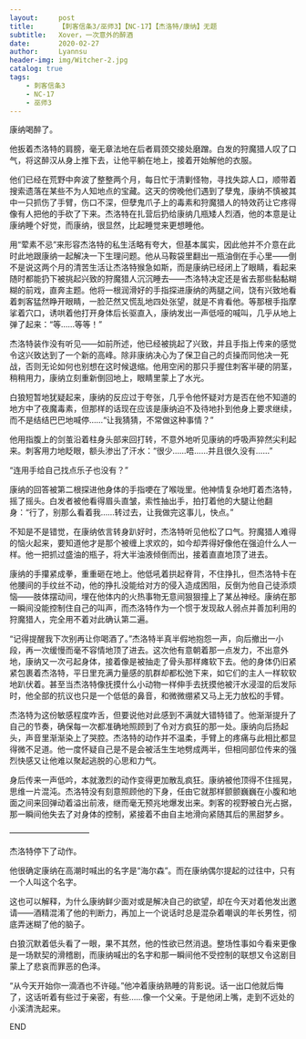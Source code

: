 ```yaml
---
layout:     post
title:      【刺客信条3/巫师3】【NC-17】【杰洛特/康纳】无题
subtitle:   Xover，一次意外的醉酒
date:       2020-02-27
author:     Lyannsu
header-img: img/Witcher-2.jpg
catalog: true
tags:
    - 刺客信条3
    - NC-17
    - 巫师3
---
```



康纳喝醉了。

他扳着杰洛特的肩膀，毫无章法地在后者肩颈交接处磨蹭。白发的狩魔猎人叹了口气，将这醉汉从身上推下去，让他平躺在地上，接着开始解他的衣服。

他们已经在荒野中奔波了整整两个月，每日忙于清剿怪物，寻找失踪人口，顺带着搜索遗落在某些不为人知地点的宝藏。这天的傍晚他们遇到了孽鬼，康纳不慎被其中一只抓伤了手臂，伤口不深，但孽鬼爪子上的毒素和狩魔猎人的特效药让它疼得像有人把他的手砍了下来。杰洛特在扎营后扔给康纳几瓶矮人烈酒，他的本意是让康纳睡个好觉，而康纳，很显然，比起睡觉来更想睡他。

用“荤素不忌”来形容杰洛特的私生活略有夸大，但基本属实，因此他并不介意在此时此地跟康纳一起解决一下生理问题。他从马鞍袋里翻出一瓶油倒在手心里——倒不是说这两个月的清苦生活让杰洛特猴急如斯，而是康纳已经闭上了眼睛，看起来随时都能扔下被挑起兴致的狩魔猎人沉沉睡去——杰洛特决定还是省去那些黏黏糊糊的前戏，直奔主题。他将一根润滑好的手指探进康纳的两腿之间，饶有兴致地看着刺客猛然睁开眼睛，一脸茫然又慌乱地四处张望，就是不肯看他。等那根手指摩挲着穴口，诱哄着他打开身体后长驱直入，康纳发出一声低哑的喊叫，几乎从地上弹了起来：“等……等等！”

杰洛特装作没有听见——如前所述，他已经被挑起了兴致，并且手指上传来的感觉令这兴致达到了一个新的高峰。除非康纳决心为了保卫自己的贞操而同他决一死战，否则无论如何也别想在这时候退缩。他用空闲的那只手握住刺客半硬的阴茎，稍稍用力，康纳立刻重新倒回地上，眼睛里蒙上了水光。

白狼短暂地犹疑起来，康纳的反应过于夸张，几乎令他怀疑对方是否在他不知道的地方中了夜魔毒素，但那样的话现在应该是康纳迫不及待地扑到他身上要求继续，而不是结结巴巴地喊停……“让我猜猜，不常做这种事情？”

他用指腹上的剑茧沿着柱身头部来回打转，不意外地听见康纳的呼吸声猝然尖利起来。刺客用力地眨眼，额头渗出了汗水：“很少……唔……并且很久没有……”

“连用手给自己找点乐子也没有？”

康纳的回答被第二根探进他身体的手指哽在了喉咙里。他神情复杂地盯着杰洛特，摇了摇头。白发者被他看得眉头直皱，索性抽出手，拍打着他的大腿让他翻身：“行了，别那么看着我……转过去，让我做完这事儿，快点。”

不知是不是错觉，在康纳依言转身趴好时，杰洛特听见他松了口气。狩魔猎人难得的恼火起来，要知道他才是那个被缠上求欢的，如今却弄得好像他在强迫什么人一样。他一把抓过盛油的瓶子，将大半油液倾倒而出，接着直直地顶了进去。

康纳的手攥紧成拳，重重砸在地上。他低吼着拱起脊背，不住挣扎，但杰洛特卡在他腰间的手纹丝不动，他的挣扎没能给对方的侵入造成困阻，反倒为他自己徒添烦恼——肢体摆动间，埋在他体内的火热事物无意间狠狠撞上了某丛神经。康纳在那一瞬间没能控制住自己的叫声，而杰洛特作为一个惯于发现敌人弱点并善加利用的狩魔猎人，完全用不着对此确认第二遍。

“记得提醒我下次别再让你喝酒了。”杰洛特半真半假地抱怨一声，向后撤出一小段，再一次缓慢而毫不容情地顶了进去。这次他有意朝着那一点发力，不出意外地，康纳又一次弓起身体，接着像是被抽走了骨头那样瘫软下去。他的身体仍旧紧紧包裹着杰洛特，平日里充满力量感的肌群却都松弛下来，如它们的主人一样软软地趴伏着。甚至当杰洛特像抚摸什么小动物一样伸手去抚摸他被汗水浸湿的后发际时，他全部的抗议也只是一个低低的鼻音，和微微绷紧又马上无力放松的手臂。

杰洛特为这份敏感程度咋舌，但要说他对此感到不满就大错特错了。他渐渐提升了自己的节奏，确保每一次都准确地照顾到了令对方疯狂的那一处。康纳向后扬起头，声音里渐渐染上了哭腔。杰洛特的动作并不温柔，手臂上的疼痛与此相比都显得微不足道。他一度怀疑自己是不是会被活生生地劈成两半，但相同部位传来的强烈快感又让他难以聚起逃脱的心思和力气。

身后传来一声低吟，本就激烈的动作变得更加散乱疯狂。康纳被他顶得不住摇晃，思维一片混沌。杰洛特没有刻意照顾他的下身，任由它就那样颤颤巍巍在小腹和地面之间来回弹动着溢出前液，继而毫无预兆地爆发出来。刺客的视野被白光占据，那一瞬间他失去了对身体的控制，紧接着不由自主地滑向紧随其后的黑甜梦乡。

——————————

杰洛特停下了动作。

他很确定康纳在高潮时喊出的名字是“海尔森”。而在康纳偶尔提起的过往中，只有一个人叫这个名字。

这也可以解释，为什么康纳鲜少面对或是解决自己的欲望，却在今天对着他发出邀请——酒精混淆了他的判断力，再加上一个说话时总是混杂着嘲讽的年长男性，彻底弄迷糊了他的脑子。

白狼沉默着低头看了一眼，果不其然，他的性欲已然消退。整场性事如今看来更像是一场默契的滑稽剧，而康纳喊出的名字和那一瞬间他不受控制的联想又令这剧目蒙上了悲哀而罪恶的色泽。

“从今天开始你一滴酒也不许碰。”他冲着康纳熟睡的背影说。话一出口他就后悔了，这话听着有些过于亲密，有些……像一个父亲。于是他闭上嘴，走到不远处的小溪清洗起来。


END


